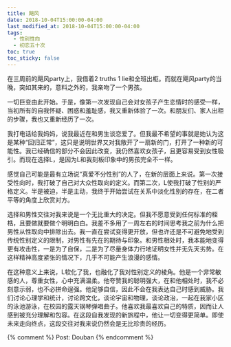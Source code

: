 ```yaml
---
title: 飓风
date: 2018-10-04T15:00:00-04:00
last_modified_at: 2018-10-04T15:00:00-04:00
tags:
  - 性别性向
  - 初恋五十次
toc: true
toc_sticky: false
---
```


在三周前的飓风party上，我借着2 truths 1 lie和全班出柜。而就在飓风party的当晚，突如其来的，意料之外的，我亲吻了一个男孩。

<!--more-->

一切巨变由此开始。于是，像第一次发现自己会对女孩子产生恋情时的感受一样，当初所有的自我怀疑、困惑和羞耻感，我又重新体验了一次。和朋友们、家人出柜的步骤，我也又重新经历了一次。

我打电话给我妈妈，说我最近在和男生谈恋爱了。但我最不希望的事就是她认为这是某种“回归正常”，这只是说明世界又对我敞开了一扇新的门，打开了一种新的可能性。我已经确信的部分不会因此改变，我仍然喜欢女孩子，且更容易受到女性吸引。而现在选择L，是因为L和我刻板印象中的男孩完全不一样。

感觉自己可能是最有立场说“真爱不分性别”的人了，在新的层面上来说。第一次接受性向时，我打破了自己对大众性取向的定义。而第二次，L使我打破了性别的严格定义。半是被迫，半是主动，我终于开始尝试在关系中淡化性别的存在，在二者平等的角度上欣赏对方。

选择和男性交往对我来说是一个无比重大的决定。但我不愿意受到任何标准的桎梏，且要做就要做个明明白白。我差不多用了一周左右的时间思考我之前为什么把男性从性取向中排除出去。我一直在尝试变得更开放，但也许还是不可避免地受到传统性别定义的限制，对男性有先在的期待与印象。和男性相处时，我本能地变得更有攻击性，一是为了自保，二是为了尽量身体力行地证明女性并无先天劣势。在这样精神高度紧张的情况下，几乎不可能产生浪漫的感情。

在这种意义上来说，L软化了我，也融化了我对性别定义的棱角。他是一个非常敏感的人，尊重女性，心中充满温柔。他夸赞我的聪明强大，在和他相处时，我不必刻意示弱，也不必拼命逞强。他足够自信，因此不会在我表达自己时感到威胁。我们讨论心理学和统计，讨论跨文化，谈论宇宙和物理，谈论政治，一起在我家小区的泳池游泳，在校园的露天钢琴弹唱曲子。他喜欢我最喜欢自己的特质，因而让人感到被充分理解和包容。在这段自我发现的新旅程中，他让一切变得更简单。即使未来走向终点，这段交往对我来说仍然会是无比珍贵的经历。

{% comment %}
Post: Douban
{% endcomment %}